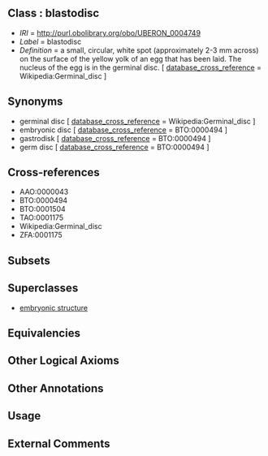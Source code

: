 
## Class : blastodisc

 * *IRI* = http://purl.obolibrary.org/obo/UBERON_0004749
 * *Label* = blastodisc
 * *Definition* = a small, circular, white spot (approximately 2-3 mm across) on the surface of the yellow yolk of an egg that has been laid. The nucleus of the egg is in the germinal disc. [ [database_cross_reference](../../ef/oboInOwl#hasDbXref.md) = Wikipedia:Germinal_disc ]

## Synonyms

 * germinal disc [ [database_cross_reference](../../ef/oboInOwl#hasDbXref.md) = Wikipedia:Germinal_disc ]
 * embryonic disc [ [database_cross_reference](../../ef/oboInOwl#hasDbXref.md) = BTO:0000494 ]
 * gastrodisk [ [database_cross_reference](../../ef/oboInOwl#hasDbXref.md) = BTO:0000494 ]
 * germ disc [ [database_cross_reference](../../ef/oboInOwl#hasDbXref.md) = BTO:0000494 ]

## Cross-references

 * AAO:0000043
 * BTO:0000494
 * BTO:0001504
 * TAO:0001175
 * Wikipedia:Germinal_disc
 * ZFA:0001175

## Subsets


## Superclasses

 * [embryonic structure](../../UBERON/50/UBERON_0002050.md)

## Equivalencies


## Other Logical Axioms


## Other Annotations


## Usage


## External Comments

